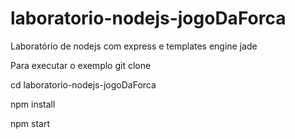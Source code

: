 # laboratorio-nodejs-jogoDaForca

Laboratório de nodejs com express e templates engine jade

Para executar o exemplo
git clone

cd laboratorio-nodejs-jogoDaForca

npm install

npm start

